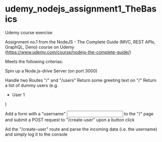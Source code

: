 # udemy_nodejs_assignment1_TheBasics
Udemy course exercise

Assignment no.1 from the NodeJS - The Complete Guide (MVC, REST APIs, GraphQL, Deno) course on Udemy (https://www.udemy.com/course/nodejs-the-complete-guide/)

Meets the following criterias:

Spin up a Node.js-drive Server (on port 3000)

Handle two Routes "/" and "/users"
  Return some greeting text on "/"
  Return a list of dummy users (e.g. <ul><li>User 1</li></ul>)

Add a form with a "username" <input> to the "/" page and submit a POST request to "/create-user" upon a button click

Ad the "/create-user" route and parse the incoming data (i.e. the username) and simply log it to the console
